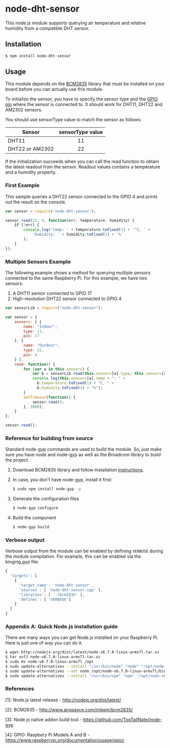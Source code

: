 # node-dht-sensor

This node.js module supports querying air temperature and relative humidity from a compatible DHT sensor.

## Installation
``` bash
$ npm install node-dht-sensor
```

## Usage

This module depends on the [BCM2835](http://www.airspayce.com/mikem/bcm2835/) library that must be installed on your board before you can actually use this module.

To initialize the sensor, you have to specify the sensor type and the [GPIO pin](https://www.raspberrypi.org/documentation/usage/gpio/) where the sensor is connected to. It should work for DHT11, DHT22 and AM2302 sensors.

You should use sensorType value to match the sensor as follows:

| Sensor          | sensorType value |
|-----------------|:----------------:|
| DHT11           | 11               |
| DHT22 or AM2302 | 22               |

If the initialization succeeds when you can call the read function to obtain the latest readout from the sensor. Readout values contains a temperature and a humidity property.

### First Example

This sample queries a DHT22 sensor connected to the GPIO 4 and prints out the result on the console.

``` javascript
var sensor = require('node-dht-sensor');

sensor.read(22, 4, function(err, temperature, humidity) {
    if (!err) {
        console.log('temp: ' + temperature.toFixed(1) + '°C, ' +
            'humidity: ' + humidity.toFixed(1) + '%'
        );
    }
});
```

### Multiple Sensors Example

The following example shows a method for querying multiple sensors connected to the same Raspberry Pi. For this example, we have two sensors:

1. A DHT11 sensor connected to GPIO 17
2. High-resolution DHT22 sensor connected to GPIO 4

``` javascript
var sensorLib = require("node-dht-sensor");

var sensor = {
    sensors: [ {
        name: "Indoor",
        type: 11,
        pin: 17
    }, {
        name: "Outdoor",
        type: 22,
        pin: 4
    } ],
    read: function() {
        for (var a in this.sensors) {
            var b = sensorLib.read(this.sensors[a].type, this.sensors[a].pin);
            console.log(this.sensors[a].name + ": " +
              b.temperature.toFixed(1) + "C, " +
              b.humidity.toFixed(1) + "%");
        }
        setTimeout(function() {
            sensor.read();
        }, 2000);
    }
};

sensor.read();
```

### Reference for building from source

Standard node-gyp commands are used to build the module. So, just make sure you have node and node-gyp as well as the Broadcom library to build the project.

1. Download BCM2835 library and follow installation  [instructions](http://www.airspayce.com/mikem/bcm2835/).

2. In case, you don't have node-gyp, install it first:
   ``` bash
   $ sudo npm install node-gyp -g
   ```

3. Generate the configuration files
   ``` bash
   $ node-gyp configure
   ```

4. Build the component
   ``` bash
   $ node-gyp build
   ```

### Verbose output

Verbose output from the module can be enabled by defining ```VERBOSE``` during the module compilation. For example, this can be enabled via the binging,gyp file:

``` javascript
{
  'targets': [
    {
      'target_name': 'node-dht-sensor',
      'sources': [ 'node-dht-sensor.cpp' ],
      'libraries': [ '-lbcm2835' ],
      'defines': [ 'VERBOSE']
    }
  ]
}
```

### Appendix A: Quick Node.js installation guide

There are many ways you can get Node.js installed on your Raspberry Pi. Here is just one of way you can do it.
``` bash
$ wget http://nodejs.org/dist/latest/node-v6.7.0-linux-armv7l.tar.xz
$ tar xvfJ node-v6.7.0-linux-armv7l.tar.xz
$ sudo mv node-v6.7.0-linux-armv7l /opt
$ sudo update-alternatives --install "/usr/bin/node" "node" "/opt/node-v6.7.0-linux-armv7l/bin/node" 1
$ sudo update-alternatives --set node /opt/node-v6.7.0-linux-armv7l/bin/node
$ sudo update-alternatives --install "/usr/bin/npm" "npm" "/opt/node-v6.7.0-linux-armv7l/bin/npm" 1
```

### References

[1]: Node.js latest release - http://nodejs.org/dist/latest/

[2]: BCM2835 - http://www.airspayce.com/mikem/bcm2835/

[3]: Node.js native addon build tool - https://github.com/TooTallNate/node-gyp

[4]: GPIO: Raspbery Pi Models A and B - https://www.raspberrypi.org/documentation/usage/gpio/
